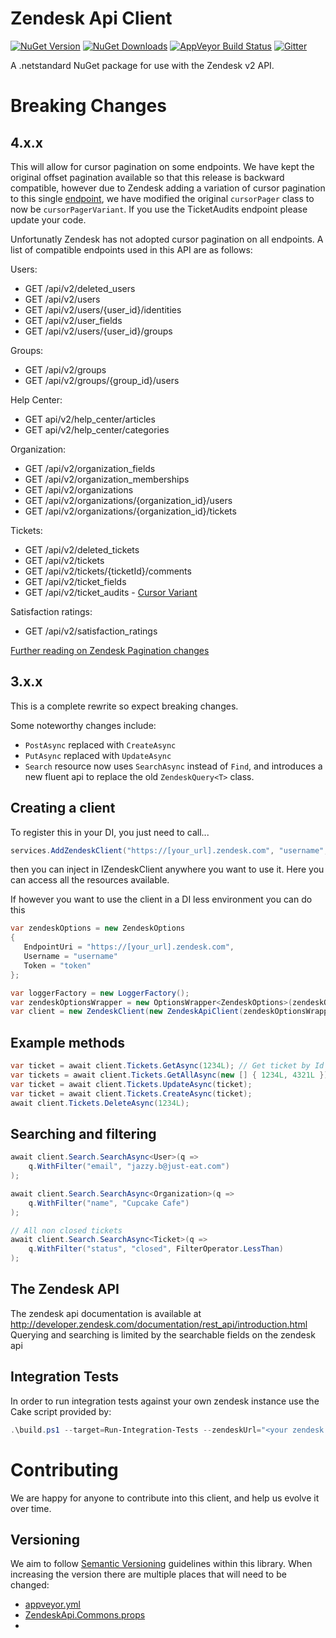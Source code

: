 # Zendesk Api Client
[![NuGet Version](https://img.shields.io/nuget/vpre/ZendeskApi.Client.svg?style=flat-square)](https://www.nuget.org/packages/ZendeskApi.Client)
[![NuGet Downloads](https://img.shields.io/nuget/dt/ZendeskApi.Client.svg?style=flat-square)](https://www.nuget.org/packages/ZendeskApi.Client)
[![AppVeyor Build Status](https://img.shields.io/appveyor/ci/justeattech/zendeskapiclient/master.svg?style=flat-square)](https://ci.appveyor.com/project/justeattech/zendeskapiclient)
[![Gitter](https://img.shields.io/gitter/room/justeat/ZendeskApiClient.svg?style=flat-square)](https://gitter.im/justeat/ZendeskApiClient)

A .netstandard NuGet package for use with the  Zendesk v2 API.

# Breaking Changes

## 4.x.x
This will allow for cursor pagination on some endpoints. We have kept the original offset pagination available so that this release is backward compatible, however due to Zendesk adding a variation of cursor pagination to this single [endpoint](https://developer.zendesk.com/api-reference/ticketing/tickets/ticket_audits/#pagination), we have modified the original `cursorPager` class to now be `cursorPagerVariant`. If you use the TicketAudits endpoint please update your code.

Unfortunatly Zendesk has not adopted cursor pagination on all endpoints. A list of compatible endpoints used in this API are as follows:

Users:
- GET /api/v2/deleted_users
- GET /api/v2/users
- GET /api/v2/users/{user_id}/identities
- GET /api/v2/user_fields
- GET /api/v2/users/{user_id}/groups

Groups:
- GET /api/v2/groups
- GET /api/v2/groups/{group_id}/users

Help Center:
- GET api/v2/help_center/articles
- GET api/v2/help_center/categories

Organization:
- GET /api/v2/organization_fields
- GET /api/v2/organization_memberships
- GET /api/v2/organizations
- GET /api/v2/organizations/{organization_id}/users
- GET /api/v2/organizations/{organization_id}/tickets

Tickets:
- GET /api/v2/deleted_tickets
- GET /api/v2/tickets
- GET /api/v2/tickets/{ticketId}/comments
- GET /api/v2/ticket_fields
- GET /api/v2/ticket_audits - [Cursor Variant](https://developer.zendesk.com/api-reference/ticketing/tickets/ticket_audits/#pagination)

Satisfaction ratings: 
- GET /api/v2/satisfaction_ratings

[Further reading on Zendesk Pagination changes](https://support.zendesk.com/hc/en-us/articles/4402610093338-Introducing-Pagination-Changes-Zendesk-API)

## 3.x.x
This is a complete rewrite so expect breaking changes.

Some noteworthy changes include:
- `PostAsync` replaced with `CreateAsync`
- `PutAsync` replaced with `UpdateAsync`
- `Search` resource now uses `SearchAsync` instead of `Find`, and introduces a new fluent api to replace the old `ZendeskQuery<T>` class.


## Creating a client
To register this in your DI, you just need to call...
```c#
services.AddZendeskClient("https://[your_url].zendesk.com", "username", "token");
```
then you can inject in IZendeskClient anywhere you want to use it. Here you can access all the resources available.

If however you want to use the client in a DI less environment you can do this

```c#
var zendeskOptions = new ZendeskOptions
{
   EndpointUri = "https://[your_url].zendesk.com",
   Username = "username"
   Token = "token"
};

var loggerFactory = new LoggerFactory();
var zendeskOptionsWrapper = new OptionsWrapper<ZendeskOptions>(zendeskOptions);
var client = new ZendeskClient(new ZendeskApiClient(zendeskOptionsWrapper), loggerFactory.CreateLogger<ZendeskClient>());
```

## Example methods
```c#
var ticket = await client.Tickets.GetAsync(1234L); // Get ticket by Id
var tickets = await client.Tickets.GetAllAsync(new [] { 1234L, 4321L }); // 
var ticket = await client.Tickets.UpdateAsync(ticket);
var ticket = await client.Tickets.CreateAsync(ticket);
await client.Tickets.DeleteAsync(1234L);
```

## Searching and filtering
```c#
await client.Search.SearchAsync<User>(q => 
    q.WithFilter("email", "jazzy.b@just-eat.com")
);

await client.Search.SearchAsync<Organization>(q => 
    q.WithFilter("name", "Cupcake Cafe")
);

// All non closed tickets
await client.Search.SearchAsync<Ticket>(q => 
    q.WithFilter("status", "closed", FilterOperator.LessThan)
);
```

## The Zendesk API

The zendesk api documentation is available at http://developer.zendesk.com/documentation/rest_api/introduction.html
Querying and searching is limited by the searchable fields on the zendesk api

## Integration Tests

In order to run integration tests against your own zendesk instance use the Cake script provided by:

```powershell
.\build.ps1 --target=Run-Integration-Tests --zendeskUrl="<your zendesk url>" --zendeskUsername="<your zendesk username>" --zendeskToken="<your zendesk token>"
```

# Contributing

We are happy for anyone to contribute into this client, and help us evolve it over time.

## Versioning

We aim to follow [Semantic Versioning](https://semver.org/) guidelines within this library. When increasing the version there are multiple places that will need to be changed:

* [appveyor.yml](https://github.com/justeat/ZendeskApiClient/blob/master/appveyor.yml)
* [ZendeskApi.Commons.props](https://github.com/justeat/ZendeskApiClient/blob/master/src/ZendeskApi.Build/ZendeskApi.Commons.props)
* 